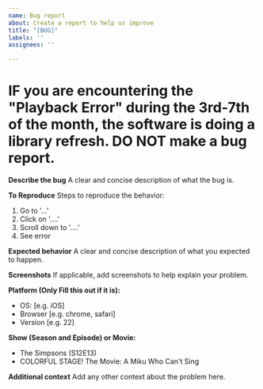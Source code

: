 ```yaml
---
name: Bug report
about: Create a report to help us improve
title: "[BUG]"
labels: ''
assignees: ''

---
```


# IF you are encountering the "Playback Error" during the 3rd-7th of the month, the software is doing a library refresh. DO NOT make a bug report.

**Describe the bug**
A clear and concise description of what the bug is.

**To Reproduce**
Steps to reproduce the behavior:
1. Go to '...'
2. Click on '....'
3. Scroll down to '....'
4. See error

**Expected behavior**
A clear and concise description of what you expected to happen.

**Screenshots**
If applicable, add screenshots to help explain your problem.

**Platform (Only Fill this out if it is):**
 - OS: [e.g. iOS]
 - Browser [e.g. chrome, safari]
 - Version [e.g. 22]

**Show (Season and Episode) or Movie:**
 - The Simpsons (S12E13)
 - COLORFUL STAGE! The Movie: A Miku Who Can't Sing

**Additional context**
Add any other context about the problem here.
